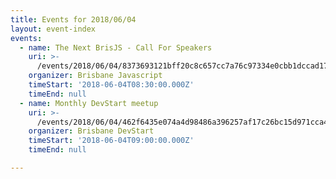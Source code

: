 ```yaml
---
title: Events for 2018/06/04
layout: event-index
events:
  - name: The Next BrisJS - Call For Speakers
    uri: >-
      /events/2018/06/04/8373693121bff20c8c657cc7a76c97334e0cbb1dccad17f1e00bae99760cdf1a
    organizer: Brisbane Javascript
    timeStart: '2018-06-04T08:30:00.000Z'
    timeEnd: null
  - name: Monthly DevStart meetup
    uri: >-
      /events/2018/06/04/462f6435e074a4d98486a396257af17c26bc15d971cca42499e492b9e3e1a965
    organizer: Brisbane DevStart
    timeStart: '2018-06-04T09:00:00.000Z'
    timeEnd: null

---
```

